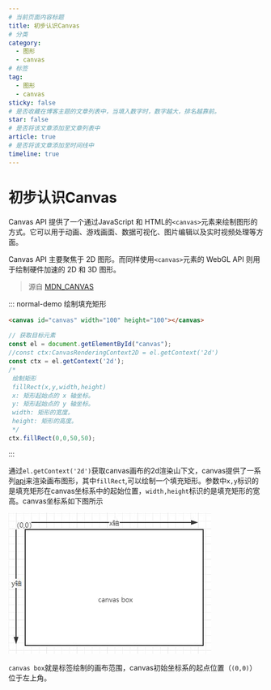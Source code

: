 ```yaml
---
# 当前页面内容标题
title: 初步认识Canvas
# 分类
category:
  - 图形
  - canvas
# 标签
tag:
  - 图形
  - canvas
sticky: false
# 是否收藏在博客主题的文章列表中，当填入数字时，数字越大，排名越靠前。
star: false
# 是否将该文章添加至文章列表中
article: true
# 是否将该文章添加至时间线中
timeline: true
---
```


# 初步认识Canvas

Canvas API 提供了一个通过JavaScript 和 HTML的`<canvas>`元素来绘制图形的方式。它可以用于动画、游戏画面、数据可视化、图片编辑以及实时视频处理等方面。

Canvas API 主要聚焦于 2D 图形。而同样使用`<canvas>`元素的 WebGL API 则用于绘制硬件加速的 2D 和 3D 图形。
> 源自 [MDN_CANVAS](https://developer.mozilla.org/zh-CN/docs/Web/API/Canvas_API)


::: normal-demo 绘制填充矩形
```html
<canvas id="canvas" width="100" height="100"></canvas>
```

```js
// 获取目标元素
const el = document.getElementById("canvas");
//const ctx:CanvasRenderingContext2D = el.getContext('2d')
const ctx = el.getContext('2d');
/*
 绘制矩形
 fillRect(x,y,width,height)
 x: 矩形起始点的 x 轴坐标。
 y: 矩形起始点的 y 轴坐标。
 width: 矩形的宽度。
 height: 矩形的高度。
 */
ctx.fillRect(0,0,50,50);
```
:::

通过`el.getContext('2d')`获取canvas画布的2d渲染山下文，canvas提供了一系列[api](https://developer.mozilla.org/zh-CN/docs/Web/API/CanvasRenderingContext2D)来渲染画布图形，其中`fillRect`,可以绘制一个填充矩形。参数中`x,y`标识的是填充矩形在canvas坐标系中的起始位置，`width,height`标识的是填充矩形的宽高。canvas坐标系如下图所示

![Canvas Box](./assets/1.jpg)

`canvas box`就是标签绘制的画布范围，canvas初始坐标系的起点位置（`(0,0)`）位于左上角。

